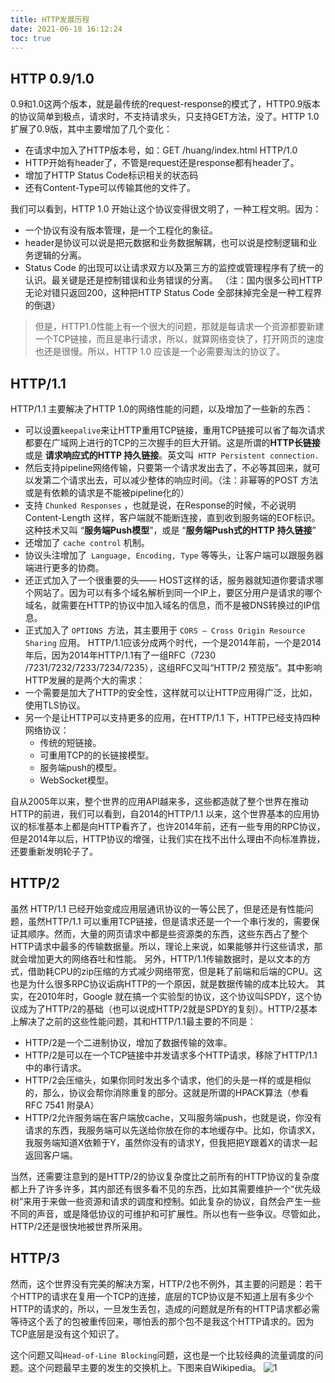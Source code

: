 ```yaml
---
title: HTTP发展历程
date: 2021-06-18 16:12:24
toc: true
---
```


## HTTP 0.9/1.0
0.9和1.0这两个版本，就是最传统的request-response的模式了，HTTP0.9版本的协议简单到极点，请求时，不支持请求头，只支持GET方法，没了。HTTP 1.0 扩展了0.9版，其中主要增加了几个变化：
* 在请求中加入了HTTP版本号，如：GET /huang/index.html HTTP/1.0
* HTTP开始有header了，不管是request还是response都有header了。
* 增加了HTTP Status Code标识相关的状态码
* 还有Content-Type可以传输其他的文件了。

我们可以看到，HTTP 1.0 开始让这个协议变得很文明了，一种工程文明。因为：
* 一个协议有没有版本管理，是一个工程化的象征。
* header是协议可以说是把元数据和业务数据解耦，也可以说是控制逻辑和业务逻辑的分离。
* Status Code 的出现可以让请求双方以及第三方的监控或管理程序有了统一的认识。最关键是还是控制错误和业务错误的分离。
（注：国内很多公司HTTP无论对错只返回200，这种把HTTP Status Code 全部抹掉完全是一种工程界的倒退）
>但是，HTTP1.0性能上有一个很大的问题，那就是每请求一个资源都要新建一个TCP链接，而且是串行请求，所以，就算网络变快了，打开网页的速度也还是很慢。所以，HTTP 1.0 应该是一个必需要淘汰的协议了。

## HTTP/1.1
HTTP/1.1 主要解决了HTTP 1.0的网络性能的问题，以及增加了一些新的东西：
* 可以设置` keepalive `来让HTTP重用TCP链接，重用TCP链接可以省了每次请求都要在广域网上进行的TCP的三次握手的巨大开销。这是所谓的**HTTP长链接** 或是 **请求响应式的HTTP 持久链接**。英文叫` HTTP Persistent connection.`
* 然后支持pipeline网络传输，只要第一个请求发出去了，不必等其回来，就可以发第二个请求出去，可以减少整体的响应时间。（注：非幂等的POST 方法或是有依赖的请求是不能被pipeline化的）
* 支持 `Chunked Responses` ，也就是说，在Response的时候，不必说明 Content-Length 这样，客户端就不能断连接，直到收到服务端的EOF标识。这种技术又叫 “**服务端Push模型**”，或是 “**服务端Push式的HTTP 持久链接**”
* 还增加了 `cache control` 机制。
* 协议头注增加了` Language, Encoding, Type` 等等头，让客户端可以跟服务器端进行更多的协商。
* 还正式加入了一个很重要的头—— HOST这样的话，服务器就知道你要请求哪个网站了。因为可以有多个域名解析到同一个IP上，要区分用户是请求的哪个域名，就需要在HTTP的协议中加入域名的信息，而不是被DNS转换过的IP信息。
* 正式加入了 `OPTIONS `方法，其主要用于 `CORS – Cross Origin Resource Sharing` 应用。
HTTP/1.1应该分成两个时代，一个是2014年前，一个是2014年后，因为2014年HTTP/1.1有了一组RFC（7230 /7231/7232/7233/7234/7235），这组RFC又叫“HTTP/2 预览版”。其中影响HTTP发展的是两个大的需求：
* 一个需要是加大了HTTP的安全性，这样就可以让HTTP应用得广泛，比如，使用TLS协议。
* 另一个是让HTTP可以支持更多的应用，在HTTP/1.1 下，HTTP已经支持四种网络协议：
  - 传统的短链接。
  - 可重用TCP的的长链接模型。
  - 服务端push的模型。
  - WebSocket模型。

自从2005年以来，整个世界的应用API越来多，这些都造就了整个世界在推动HTTP的前进，我们可以看到，自2014的HTTP/1.1 以来，这个世界基本的应用协议的标准基本上都是向HTTP看齐了，也许2014年前，还有一些专用的RPC协议，但是2014年以后，HTTP协议的增强，让我们实在找不出什么理由不向标准靠拢，还要重新发明轮子了。

## HTTP/2
虽然 HTTP/1.1 已经开始变成应用层通讯协议的一等公民了，但是还是有性能问题，虽然HTTP/1.1 可以重用TCP链接，但是请求还是一个一个串行发的，需要保证其顺序。然而，大量的网页请求中都是些资源类的东西，这些东西占了整个HTTP请求中最多的传输数据量。所以，理论上来说，如果能够并行这些请求，那就会增加更大的网络吞吐和性能。
另外，HTTP/1.1传输数据时，是以文本的方式，借助耗CPU的zip压缩的方式减少网络带宽，但是耗了前端和后端的CPU。这也是为什么很多RPC协议诟病HTTP的一个原因，就是数据传输的成本比较大。
其实，在2010年时，Google 就在搞一个实验型的协议，这个协议叫SPDY，这个协议成为了HTTP/2的基础（也可以说成HTTP/2就是SPDY的复刻）。HTTP/2基本上解决了之前的这些性能问题，其和HTTP/1.1最主要的不同是：
* HTTP/2是一个二进制协议，增加了数据传输的效率。
* HTTP/2是可以在一个TCP链接中并发请求多个HTTP请求，移除了HTTP/1.1中的串行请求。
* HTTP/2会压缩头，如果你同时发出多个请求，他们的头是一样的或是相似的，那么，协议会帮你消除重复的部分。这就是所谓的HPACK算法（参看RFC 7541 附录A）
* HTTP/2允许服务端在客户端放cache，又叫服务端push，也就是说，你没有请求的东西，我服务端可以先送给你放在你的本地缓存中。比如，你请求X，我服务端知道X依赖于Y，虽然你没有的请求Y，但我把把Y跟着X的请求一起返回客户端。

当然，还需要注意到的是HTTP/2的协议复杂度比之前所有的HTTP协议的复杂度都上升了许多许多，其内部还有很多看不见的东西，比如其需要维护一个“优先级树”来用于来做一些资源和请求的调度和控制。如此复杂的协议，自然会产生一些不同的声音，或是降低协议的可维护和可扩展性。所以也有一些争议。尽管如此，HTTP/2还是很快地被世界所采用。

## HTTP/3
然而，这个世界没有完美的解决方案，HTTP/2也不例外，其主要的问题是：若干个HTTP的请求在复用一个TCP的连接，底层的TCP协议是不知道上层有多少个HTTP的请求的，所以，一旦发生丢包，造成的问题就是所有的HTTP请求都必需等待这个丢了的包被重传回来，哪怕丢的那个包不是我这个HTTP请求的。因为TCP底层是没有这个知识了。

这个问题又叫`Head-of-Line Blocking`问题，这也是一个比较经典的流量调度的问题。这个问题最早主要的发生的交换机上。下图来自Wikipedia。
![1](/assets/httpImg/HOL_blocking.png "HTTP3")


